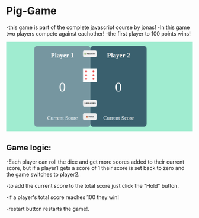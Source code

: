 # Pig-Game
-this game is part of the complete javascript course by jonas!
-In this game two players compete against eachother!
-the first player to 100 points wins!


![](/img/Screenshot%20from%202024-02-24%2007-06-04.png)

## Game logic:
-Each player can roll the dice and get more scores added to their current score, but if a player1 gets a score of 1 their score is set back to zero and the game switches to player2.

-to add the current score to the total score just click the "Hold" button.

-if a player's total score reaches 100 they win!

-restart button restarts the game!.
